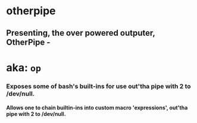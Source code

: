 # otherpipe

## Presenting, the over powered outputer, OtherPipe -
# aka: `op`
### Exposes some of bash's built-ins for use out'tha pipe with 2 to /dev/null.
#### Allows one to chain builtin-ins into custom macro 'expressions', out'tha pipe with 2 to /dev/null.
